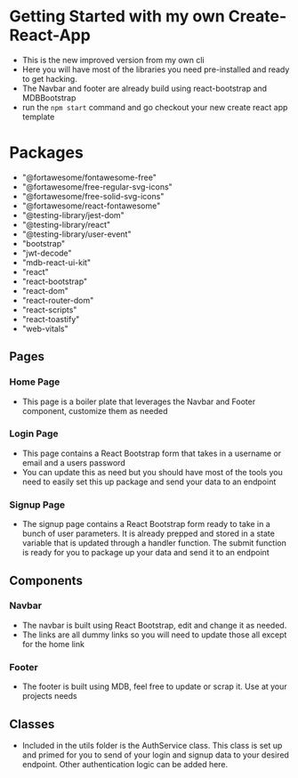 # Getting Started with my own Create-React-App

- This is the new improved version from my own cli
- Here you will have most of the libraries you need pre-installed and ready to get hacking.
- The Navbar and footer are already build using react-bootstrap and MDBBootstrap
- run the `npm start` command and go checkout your new create react app template

# Packages
-   "@fortawesome/fontawesome-free"
-   "@fortawesome/free-regular-svg-icons"
-   "@fortawesome/free-solid-svg-icons"
-   "@fortawesome/react-fontawesome"
-   "@testing-library/jest-dom"
-   "@testing-library/react"
-   "@testing-library/user-event"
-   "bootstrap"
-   "jwt-decode"
-   "mdb-react-ui-kit"
-   "react"
-   "react-bootstrap"
-   "react-dom"
-   "react-router-dom"
-   "react-scripts"
-   "react-toastify"
-   "web-vitals"

## Pages

### Home Page
- This page is a boiler plate that leverages the Navbar and Footer component, customize them as needed

### Login Page
- This page contains a React Bootstrap form that takes in a username or email and a users password
- You can update this as need but you should have most of the tools you need to easily set this up package and send your data to an endpoint 

### Signup Page
- The signup page contains a React Bootstrap form ready to take in a bunch of user parameters. It is already prepped and stored in a state variable that is updated through a handler function. The submit function is ready for you to package up your data and send it to an endpoint

## Components

### Navbar
- The navbar is built using React Bootstrap, edit and change it as needed. 
- The links are all dummy links so you will need to update those all except for the home link

### Footer
- The footer is built using MDB, feel free to update or scrap it. Use at your projects needs

## Classes
- Included in the utils folder is the AuthService class. This class is set up and primed for you to send of your login and signup data to your desired endpoint. Other authentication logic can be added here.


